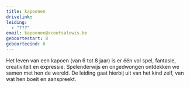 ```yaml
---
title: kapoenen
drivelink: 
leiding:
  - "???"
email: kapoenen@scoutsalowis.be
geboortestart: 8
geboorteeind: 6
---
```


Het leven van een kapoen (van 6 tot 8 jaar) is er één vol spel, fantasie, creativiteit en expressie.
Spelenderwijs en ongedwongen ontdekken we samen met hen de wereld.
De leiding gaat hierbij uit van het kind zelf, van wat hen boeit en aanspreekt.
